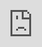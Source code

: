 ```yaml
---
title: "Web Animation"
summary: "Miscellaneous experiments from past projects"
displayOrder: 3
featured: true
collection: true
image: "images/toast-recolored.png"
---
```


## 1. Scroll-Driven Coffee Animations

A side project I created, [Ultra Basic Coffee](https://www.ultrabasiccoffee.com/), includes several different scroll-driven animations that were built with [Framer Motion](https://www.framer.com/motion/), the [Intersection Observer API](https://developer.mozilla.org/en-US/docs/Web/API/Intersection_Observer_API), and a whole bunch of whimsical coffee illustrations.

You can check out some selected animations from the website below, or read the [case study](/portfolio/ultra-basic-coffee/).

<div class="fluid-video-loom"><iframe src="https://www.loom.com/embed/cd8aa69f163f4c2f943880d3a954269d" frameborder="0" webkitallowfullscreen mozallowfullscreen allowfullscreen style="position: absolute; top: 0; left: 0; width: 100%; height: 100%;"></iframe></div>

I thought it might be a bit silly and fun to have the plunger of this Aeropress move up and down based off of scroll direction.

<div class="fluid-video-loom"><iframe src="https://www.loom.com/embed/87b4900678f84a54878c756ae7319cf2" frameborder="0" webkitallowfullscreen mozallowfullscreen allowfullscreen style="position: absolute; top: 0; left: 0; width: 100%; height: 100%;"></iframe></div>

For the Kalita Wave section, I applied a skew transform to the header (which remains selectable / screen-reader accessible text).

<div class="fluid-video-loom"><iframe src="https://www.loom.com/embed/6e2b8c266ef54283a97ba3da3d4d5e1c" frameborder="0" webkitallowfullscreen mozallowfullscreen allowfullscreen style="position: absolute; top: 0; left: 0; width: 100%; height: 100%;"></iframe></div>

The French Press features a scroll-driven animation that affects both the French Press plunger and the text itself.

## 2. Randomized Air Bubbles

For a marketing website for [A Modern Eden](https://amoderneden.netlify.app/), I created a CSS-only animation using a [SCSS @for loop](http://thesassway.com/intermediate/if-for-each-while#for) and the [SCSS Random() function](https://blog.codepen.io/2013/08/26/random-function-in-sass/).

<div class="fluid-video">
<iframe width="560" height="315" src="https://www.youtube.com/embed/5JPAlq2jhpw" frameborder="0" allow="autoplay; encrypted-media" allowfullscreen></iframe>
</div>

You can read the full [case study](/portfolio/a-modern-eden/) for more information or experiment with this animation on [Codepen](https://codepen.io/tinykite/pen/VRgqLz)

## 3. Skyline Animation with Cellular Automata

For a personal website for a Chicago-based software engineer (my brother), I created a [Greensock](https://greensock.com/) animation that uses a pre-seeded series of rules from Conway's Game of Life to light up a Chicago skyscraper.

I am somewhat embarassed by this illustration by now, but I'll always be fascinated by how cellular automata such as Game of Life and similar mathematical concepts can be incorporated into art and design.

<p class="codepen" data-height="559" data-theme-id="dark" data-default-tab="result" data-user="tinykite" data-slug-hash="bBwVLx" data-preview="true" style="height: 559px; box-sizing: border-box; display: flex; align-items: center; justify-content: center; border: 2px solid; margin: 2em 0; padding: 2em;" data-pen-title="Chicago/Game of Life Experiment 1c">
  <span>See the Pen <a href="https://codepen.io/tinykite/pen/bBwVLx">
  Chicago/Game of Life Experiment 1c</a> by Dakota Sexton (<a href="https://codepen.io/tinykite">@tinykite</a>)
  on <a href="https://codepen.io">CodePen</a>.</span>
</p>
<script async src="https://static.codepen.io/assets/embed/ei.js"></script>
